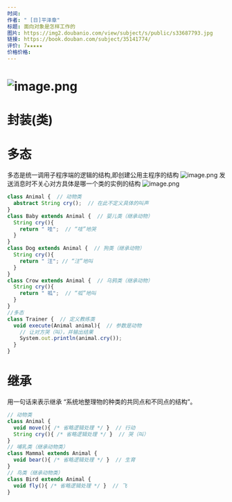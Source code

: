 ```yaml
---
时间: 
作者: " [日]平泽章"
标题: 面向对象是怎样工作的
图片: https://img2.doubanio.com/view/subject/s/public/s33687793.jpg
链接: https://book.douban.com/subject/35141774/
评价: 7★★★★★
价格价格:
---
```

# ![image.png](https://cdn.nlark.com/yuque/0/2023/png/34220974/1685597160977-2defe107-fd44-4ab6-a15c-0e285180509d.png#averageHue=%23c9e1f1&clientId=uc25a24c6-57f2-4&from=paste&height=440&id=u4dfc7c33&originHeight=537&originWidth=878&originalType=binary&ratio=1.2200000286102295&rotation=0&showTitle=false&size=90142&status=done&style=none&taskId=u078990a8-b2f1-4d87-b66f-932dc37b67a&title=&width=719.6721142705046)
# 封装(类)
# 多态
多态是统一调用子程序端的逻辑的结构,即创建公用主程序的结构
![image.png](https://cdn.nlark.com/yuque/0/2023/png/34220974/1685596949287-1ce29902-d539-4c56-93ff-99bfa12e7b8e.png#averageHue=%23ebebeb&clientId=uc25a24c6-57f2-4&from=paste&id=u384d355e&originHeight=279&originWidth=1164&originalType=url&ratio=1.2200000286102295&rotation=0&showTitle=false&size=93983&status=done&style=none&taskId=u50f845af-2f51-46fe-a737-b78ccbdbc4a&title=)
发送消息时不关心对方具体是哪一个类的实例的结构
![image.png](https://cdn.nlark.com/yuque/0/2023/png/34220974/1685525670959-20d389d1-766a-4a90-86f6-b47c9a2c9520.png#averageHue=%23d3d3d3&clientId=ub8ad55d6-270d-4&from=paste&height=494&id=u0ce5be2e&originHeight=603&originWidth=997&originalType=binary&ratio=1.2200000286102295&rotation=0&showTitle=false&size=417302&status=done&style=none&taskId=uae7f4d40-916d-4664-ad42-f8d27245746&title=&width=817.2130955896276)
```typescript
class Animal {  // 动物类
  abstract String cry();  // 在此不定义具体的叫声
}
class Baby extends Animal {  // 婴儿类（继承动物）
  String cry(){
    return " 哇";  // “哇”地哭
  }
}
class Dog extends Animal {  // 狗类（继承动物）
  String cry(){
    return " 汪"; // “汪”地叫
  }
}
class Crow extends Animal {  // 乌鸦类（继承动物）
  String cry(){
    return " 呱";  // “呱”地叫
  }
}
//多态
class Trainer {  // 定义教练类
  void execute(Animal animal){  // 参数是动物
    // 让对方哭（叫），并输出结果
    System.out.println(animal.cry());
  }
}

```
# 继承
用一句话来表示继承 “系统地整理物的种类的共同点和不同点的结构”。
```typescript
// 动物类
class Animal {
  void move(){ /* 省略逻辑处理 */ }  // 行动
  String cry(){ /* 省略逻辑处理 */ }  // 哭（叫）
}
// 哺乳类（继承动物类）
class Mammal extends Animal {
  void bear(){ /* 省略逻辑处理 */ }  // 生育
}
// 鸟类（继承动物类）
class Bird extends Animal {
  void fly(){ /* 省略逻辑处理 */ }  // 飞
}

```
